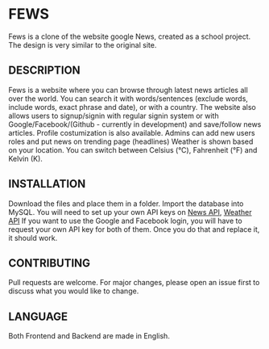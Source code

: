# FEWS
Fews is a clone of the website google News, created as a school project. The design is very similar to the original site.

## DESCRIPTION
Fews is a website where you can browse through latest news articles all over the world. You can search it with words/sentences (exclude words, include words, exact phrase and date), or with a country.
The website also allows users to signup/signin with regular signin system or with Google/Facebook/(Github - currently in development) and save/follow news articles. Profile costumization is also available. Admins can add new users roles and put news on trending page (headlines)
Weather is shown based on your location. You can switch between Celsius (°C), Fahrenheit (°F) and Kelvin (K).

## INSTALLATION
Download the files and place them in a folder. Import the database into MySQL.
You will need to set up your own API keys on <a href="https://newsapi.org/">News API</a>, <a href="https://www.weatherapi.com/">Weather API</a>
If you want to use the Google and Facebook login, you will have to request your own API key for both of them. Once you do that and replace it, it should work.

## CONTRIBUTING
Pull requests are welcome. For major changes, please open an issue first to discuss what you would like to change.

## LANGUAGE
Both Frontend and Backend are made in English.
